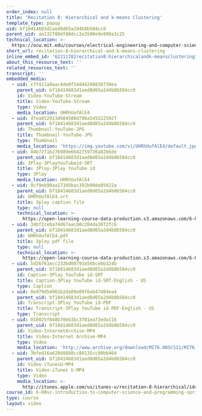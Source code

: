 ```yaml
---
order_index: null
title: 'Recitation 8: Hierarchical and k-means Clustering'
template_type: popup
uid: bf18414683d1aed8d65a2d4b8b584cc0
parent_uid: aa132f80df80dcc2e3500e9e999a3c25
technical_location: >-
  https://ocw.mit.edu/courses/electrical-engineering-and-computer-science/6-00sc-introduction-to-computer-science-and-programming-spring-2011/resource-index/recitation-8-hierarchical-and-k-means-clustering
short_url: recitation-8-hierarchical-and-k-means-clustering
inline_embed_id: '62211782recitation8:hierarchicalandk-meansclustering35829437'
about_this_resource_text: ''
related_resources_text: ''
transcript: ''
embedded_media:
  - uid: c7f411a9aac4de0f54d44298030739ea
    parent_uid: bf18414683d1aed8d65a2d4b8b584cc0
    id: Video-YouTube-Stream
    title: Video-YouTube-Stream
    type: Video
    media_location: UHRhUufAlE4
  - uid: dfea852913d984500d796a545522592f
    parent_uid: bf18414683d1aed8d65a2d4b8b584cc0
    id: Thumbnail-YouTube-JPG
    title: Thumbnail-YouTube-JPG
    type: Thumbnail
    media_location: 'https://img.youtube.com/vi/UHRhUufAlE4/default.jpg'
  - uid: 04b72f1b276989e6b42759726a82b6de
    parent_uid: bf18414683d1aed8d65a2d4b8b584cc0
    id: 3Play-3PlayYouTubeid-SRT
    title: 3Play-3Play YouTube id
    type: 3Play
    media_location: UHRhUufAlE4
  - uid: 8cf9eb90aa17345bac392b90de85822a
    parent_uid: bf18414683d1aed8d65a2d4b8b584cc0
    id: UHRhUufAlE4.srt
    title: 3play caption file
    type: null
    technical_location: >-
      https://open-learning-course-data-production.s3.amazonaws.com/6-00sc-introduction-to-computer-science-and-programming-spring-2011/8cf9eb90aa17345bac392b90de85822a_UHRhUufAlE4.srt
  - uid: 34bf2ceba74d67aacb0c204da3072fc6
    parent_uid: bf18414683d1aed8d65a2d4b8b584cc0
    id: UHRhUufAlE4.pdf
    title: 3play pdf file
    type: null
    technical_location: >-
      https://open-learning-course-data-production.s3.amazonaws.com/6-00sc-introduction-to-computer-science-and-programming-spring-2011/34bf2ceba74d67aacb0c204da3072fc6_UHRhUufAlE4.pdf
  - uid: 5d26761ecc232bd00793a58bcebb324b
    parent_uid: bf18414683d1aed8d65a2d4b8b584cc0
    id: Caption-3Play YouTube id-SRT
    title: Caption-3Play YouTube id-SRT-English - US
    type: Caption
  - uid: 0e979d54961b2da89e09f6eb47d84ea4
    parent_uid: bf18414683d1aed8d65a2d4b8b584cc0
    id: Transcript-3Play YouTube id-PDF
    title: Transcript-3Play YouTube id-PDF-English - US
    type: Transcript
  - uid: 018025f848b70eb3bc3f81ea73eda116
    parent_uid: bf18414683d1aed8d65a2d4b8b584cc0
    id: Video-InternetArchive-MP4
    title: Video-Internet Archive-MP4
    type: Video
    media_location: 'http://www.archive.org/download/MIT6.00SCS11/MIT6_00SCS11_rec08_300k.mp4'
  - uid: 3bfed16a628d0888cc80135cc80bb464
    parent_uid: bf18414683d1aed8d65a2d4b8b584cc0
    id: Video-iTunesU-MP4
    title: Video-iTunes U-MP4
    type: Video
    media_location: >-
      http://itunes.apple.com/us/itunes-u/recitation-8-hierarchical/id499270153?i=110101591
course_id: 6-00sc-introduction-to-computer-science-and-programming-spring-2011
type: course
layout: video
---
```

